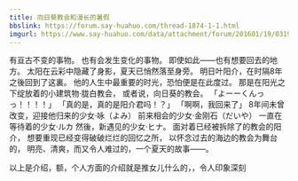 ```yaml
---
title: 向日葵教会和漫长的暑假
bbslink: https://forum.say-huahuo.com/thread-1874-1-1.html
imgurl: https://www.say-huahuo.com/data/attachment/forum/201601/19/031903g7qtswa3pilnpzn1.jpg
---
```


有亘古不变的事物。
也有会发生变化的事物。
即使如此——也有想要回去的地方。
太阳在云彩中隐藏了身影，夏天已悄然落至身旁。
明日叶阳介，在时隔8年之後回到了这裏。
他的人生中最重要的时光，恐怕便是在此度过。
那是在阳光之下绽放着的小建筑物·胧白教会，
或者说，向日葵的教会。
「よーーくんっっ！！！！」
「真的是，真的是阳介君吗！？」
「啊啊，我回来了」
8年间未曾改变，迎接他归来的少女·咏（よみ）
前来相会的少女·金刚石（だいや）
一直在等待着的少女·ルカ
然後，新遇见的少女·ヒナ。
面对着已经被拆除了的教会的阳介，
想要重现已经变得破破烂烂的回忆之所，
以怀念过去的海边的教会为舞台的，
明亮、清爽，而又令人难过的，一个夏天的故事——。

以上是介绍，额，个人方面的介绍就是推女儿什么的，，令人印象深刻<!--more-->
